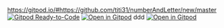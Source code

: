 https://gitpod.io/#https://github.com/titi31/numberAndLetter/new/master
[![Gitpod Ready-to-Code](https://img.shields.io/badge/Gitpod-ready--to--code-blue?logo=gitpod)](https://gitpod.io/#https://github.com/titi31/numberAndLetter)
[![Open in Gitpod](https://gitpod.io/button/open-in-gitpod.svg)](https://gitpod.io/#https://github.com/titi31/numberAndLetter)
ddd
[![Open in Gitpod](https://gitpod.io/button/open-in-gitpod.svg)](https://gitpod.io/#snapshot/3875ec21-4562-4576-b283-fc5503a64bb3)

